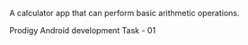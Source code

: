 A calculator app that can perform basic arithmetic operations.

Prodigy Android development Task - 01
